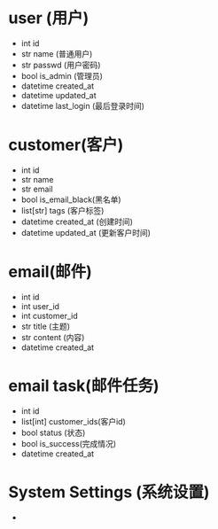 # user (用户)
- int id
- str name (普通用户)
- str passwd (用户密码)
- bool is_admin (管理员)
- datetime created_at 
- datetime updated_at
- datetime last_login (最后登录时间)

# customer(客户)
- int id
- str name
- str email
- bool is_email_black(黑名单)
- list[str] tags (客户标签)
- datetime created_at (创建时间)
- datetime updated_at (更新客户时间)

# email(邮件)
- int id
- int user_id
- int customer_id
- str title (主题)
- str content (内容)
- datetime created_at

# email task(邮件任务)
- int id
- list[int] customer_ids(客户id)
- bool status (状态)
- bool is_success(完成情况)
- datetime created_at

# System Settings (系统设置)
- 